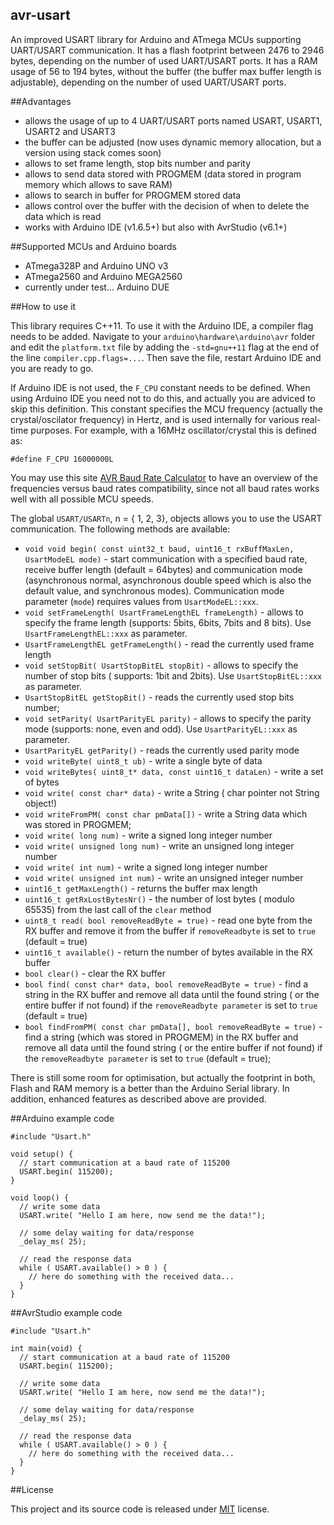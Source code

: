 ## avr-usart

An improved USART library for Arduino and ATmega MCUs supporting UART/USART communication.
It has a flash footprint between 2476 to 2946 bytes, depending on the number of used UART/USART ports.
It has a RAM usage of 56 to 194 bytes, without the buffer (the buffer max buffer length is adjustable), depending on the number of used UART/USART ports.

##Advantages

 - allows the usage of up to 4 UART/USART ports named USART, USART1, USART2 and USART3
 - the buffer can be adjusted (now uses dynamic memory allocation, but a version using stack comes soon)
 - allows to set frame length, stop bits number and parity
 - allows to send data stored with PROGMEM (data stored in program memory which allows to save RAM)
 - allows to search in buffer for PROGMEM stored data 
 - allows control over the buffer with the decision of when to delete the data which is read
 - works with Arduino IDE (v1.6.5+) but also with AvrStudio (v6.1+)
 
##Supported MCUs and Arduino boards

 - ATmega328P and Arduino UNO v3
 - ATmega2560 and Arduino MEGA2560
 - currently under test... Arduino DUE

##How to use it

This library requires C++11. To use it with the Arduino IDE, a compiler flag needs to be added. Navigate to your `arduino\hardware\arduino\avr` folder and edit the `platform.txt` file by adding the `-std=gnu++11` flag at the end of the line `compiler.cpp.flags=...`. Then save the file, restart Arduino IDE and you are ready to go.

If Arduino IDE is not used, the `F_CPU` constant needs to be defined. When using Arduino IDE you need not to do this, and actually you are adviced to skip this definition. This constant specifies the MCU frequency (actually the crystal/oscilator frequency) in Hertz, and is used internally for various real-time purposes. For example, with a 16MHz oscillator/crystal this is defined as:
```
#define F_CPU 16000000L
```

You may use this site [AVR Baud Rate Calculator](http://wormfood.net/avrbaudcalc.php) to have an overview of the frequencies versus baud rates compatibility, since not all baud rates works well with all possible MCU speeds.

The global `USART/USARTn`, n = { 1, 2, 3}, objects allows you to use the USART communication. The following methods are available:

* `void void begin( const uint32_t baud, uint16_t rxBuffMaxLen, UsartModeEL mode)` - start communication with a specified baud rate, receive buffer length (default = 64bytes) and communication mode (asynchronous normal, asynchronous double speed which is also the default value, and synchronous modes).  Communication mode parameter (`mode`) requires values from `UsartModeEL::xxx`.
* `void setFrameLength( UsartFrameLengthEL frameLength)` - allows to specify the frame length (supports: 5bits, 6bits, 7bits and 8 bits). Use `UsartFrameLengthEL::xxx` as parameter.
* `UsartFrameLengthEL getFrameLength()` - read the currently used frame length
* `void setStopBit( UsartStopBitEL stopBit)` - allows to specify the number of stop bits ( supports: 1bit and 2bits). Use `UsartStopBitEL::xxx` as parameter.
* `UsartStopBitEL getStopBit()` - reads the currently used stop bits number;
* `void setParity( UsartParityEL parity)` - allows to specify the parity mode (supports: none, even and odd). Use `UsartParityEL::xxx` as parameter.
* `UsartParityEL getParity()` - reads the currently used parity mode
* `void writeByte( uint8_t ub)` - write a single byte of data
* `void writeBytes( uint8_t* data, const uint16_t dataLen)` - write a set of bytes
* `void write( const char* data)` - write a String ( char pointer not String object!)
* `void writeFromPM( const char pmData[])` - write a String data which was stored in PROGMEM;
* `void write( long num)` - write a signed long integer number
* `void write( unsigned long num)` - write an unsigned long integer number
* `void write( int num)` - write a signed long integer number
* `void write( unsigned int num)` - write an unsigned integer number
* `uint16_t getMaxLength()` - returns the buffer max length
* `uint16_t getRxLostBytesNr()` - the number of lost bytes ( modulo 65535) from the last call of the `clear` method
* `uint8_t read( bool removeReadByte = true)` - read one byte from the RX buffer and remove it from the buffer if `removeReadbyte` is set to `true` (default = true)
* `uint16_t available()` - return the number of bytes available in the RX buffer
* `bool clear()` - clear the RX buffer
* `bool find( const char* data, bool removeReadByte = true)` - find a string in the RX buffer and remove all data until the found string ( or the entire buffer if not found) if the `removeReadbyte parameter` is set to `true` (default = true)
* `bool findFromPM( const char pmData[], bool removeReadByte = true)` - find a string (which was stored in PROGMEM) in the RX buffer and remove all data until the found string ( or the entire buffer if not found) if the `removeReadbyte parameter` is set to `true` (default = true);

There is still some room for optimisation, but actually the footprint in both, Flash and RAM memory is a better than the Arduino Serial library. In addition, enhanced features as described above are provided.

##Arduino example code

```
#include "Usart.h"

void setup() {
  // start communication at a baud rate of 115200
  USART.begin( 115200);   
}

void loop() {
  // write some data
  USART.write( "Hello I am here, now send me the data!");
  
  // some delay waiting for data/response
  _delay_ms( 25);
  
  // read the response data
  while ( USART.available() > 0 ) {
    // here do something with the received data...
  }
}
```


##AvrStudio example code
```
#include "Usart.h"

int main(void) { 
  // start communication at a baud rate of 115200
  USART.begin( 115200);   
  
  // write some data
  USART.write( "Hello I am here, now send me the data!");
  
  // some delay waiting for data/response
  _delay_ms( 25);
  
  // read the response data
  while ( USART.available() > 0 ) {
    // here do something with the received data...
  }
}
```
##License

This project and its source code is released under [MIT](http://opensource.org/licenses/MIT) license.

